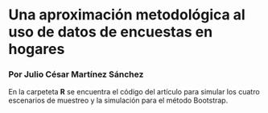 # Una aproximación metodológica al uso de datos de encuestas en hogares
### Por Julio César Martínez Sánchez


En la carpeteta **R**  se encuentra el código del artículo para simular los cuatro escenarios de muestreo y la simulación para el método Bootstrap.
